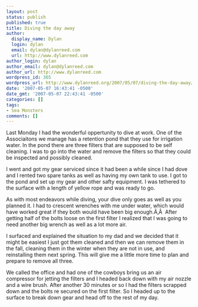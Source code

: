 ```yaml
---
layout: post
status: publish
published: true
title: Diving the day away
author:
  display_name: Dylan
  login: dylan
  email: dylan@dylanreed.com
  url: http://www.dylanreed.com
author_login: dylan
author_email: dylan@dylanreed.com
author_url: http://www.dylanreed.com
wordpress_id: 365
wordpress_url: http://www.dylanreed.org/2007/05/07/diving-the-day-away/
date: '2007-05-07 16:43:41 -0500'
date_gmt: '2007-05-07 22:43:41 -0500'
categories: []
tags:
- Sea Monsters
comments: []
---
```

<p>Last Monday I had the wonderful oppertunity to dive at work. One of the Associaitons we manage has a retention pond that they use for irrigation water. In the pond there are three filters that are supposed to be self cleaning. I was to go into the water and remove the filters so that they could be inspected and possibly cleaned.</p>
<p>I went and got my gear serviced since it had been a while since I had dove and I rented two spare tanks as well as having my own tank to use. I got to the pond and set up my gear and other safty equipment. I was tethered to the surface with a length of yellow rope and was ready to go.</p>
<p>As with most endeavors while diving, your dive only goes as well as you planned it. I had to crescent wrenches with me under water, which would have worked great if they both would have been big enough.&Atilde;&sbquo;&Acirc;&nbsp; After getting half of the bolts loose on the first filter I realized that I was going to need another big wrench as well as a lot more air.</p>
<p>I surfaced and explained the situation to my dad and we decided that it might be easiest I just got them cleaned and then we can remove them in the fall, cleaning them in the winter when they are not in use, and reinstalling them next spring. This will give me a little more time to plan and prepare to remove all three.</p>
<p>We called the office and had one of the cowboys bring us an air compressor for jetting the filters and I headed back down with my air nozzle and a wire brush. After another 30 minutes or so I had the filters scrapped down and the bolts re secured on the first filter. So I headed up to the surface to break down gear and head off to the rest of my day.</p>
